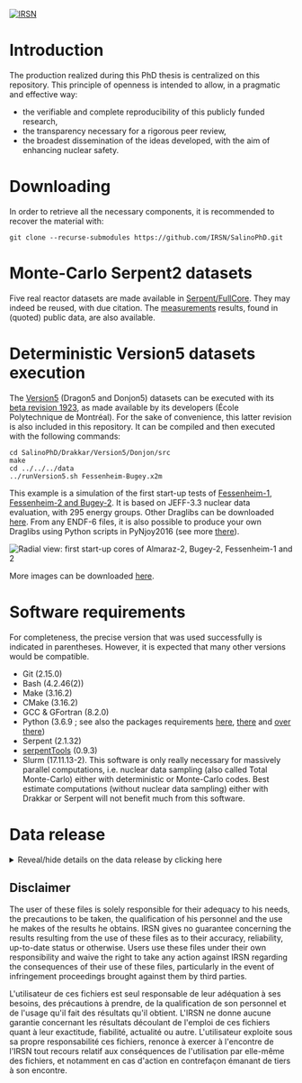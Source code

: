 [![IRSN](https://circleci.com/gh/IRSN/SalinoPhD.svg?style=shield)](https://circleci.com/gh/IRSN/SalinoPhD)

# Introduction

The production realized during this PhD thesis is centralized on this repository. This principle of openness is intended to allow, in a pragmatic and effective way:
* the verifiable and complete reproducibility of this publicly funded research,
* the transparency necessary for a rigorous peer review,
* the broadest dissemination of the ideas developed, with the aim of enhancing nuclear safety.

# Downloading

In order to retrieve all the necessary components, it is recommended to recover the material with:
```
git clone --recurse-submodules https://github.com/IRSN/SalinoPhD.git
```

# Monte-Carlo Serpent2 datasets

Five real reactor datasets are made available in [Serpent/FullCore](Serpent/FullCore). They may indeed be reused, with due citation. The [measurements](Measurements) results, found in (quoted) public data, are also available.

# Deterministic Version5 datasets execution

The [Version5](https://www.polymtl.ca/merlin/version5.htm) (Dragon5 and Donjon5) datasets can be executed with its [beta revision 1923](https://www.polymtl.ca/merlin/development.htm), as made available by its developers (École Polytechnique de Montréal). For the sake of convenience, this latter revision is also included in this repository. It can be compiled and then executed with the following commands:
```
cd SalinoPhD/Drakkar/Version5/Donjon/src
make
cd ../../../data
../runVersion5.sh Fessenheim-Bugey.x2m
```

This example is a simulation of the first start-up tests of [Fessenheim-1, Fessenheim-2 and Bugey-2](https://inis.iaea.org/collection/NCLCollectionStore/_Public/18/076/18076909.pdf). It is based on JEFF-3.3 nuclear data evaluation, with 295 energy groups. Other Draglibs can be downloaded [here](https://www.polymtl.ca/merlin/libraries.htm). From any ENDF-6 files, it is also possible to produce your own Draglibs using Python scripts in PyNjoy2016 (see more [there](https://github.com/IRSN/PyNjoy2016)).

![Radial view: first start-up cores of Almaraz-2, Bugey-2, Fessenheim-1 and 2](https://github.com/IRSN/SalinoPhD/releases/download/Data-Release/Radial_Almaraz_Fessenheim_Bugey.png "Radial view: first start-up cores of Almaraz-2, Bugey-2, Fessenheim-1 and 2")

More images can be downloaded [here](https://github.com/IRSN/SalinoPhD/releases/download/Data-Release/Serpent_images.tgz).

# Software requirements

For completeness, the precise version that was used successfully is indicated in parentheses. However, it is expected that many other versions would be compatible.

* Git (2.15.0)
* Bash (4.2.46(2))
* Make (3.16.2)
* CMake (3.16.2)
* GCC & GFortran (8.2.0)
* Python (3.6.9 ; see also the packages requirements [here](Plots/requirements.txt), [there](Serpent/D2S/requirements.txt) and [over there](https://github.com/luca-fiorito-11/sandy/blob/f944a451fa3d151a0b8a95583e398a4520289923/requirements.txt))
* Serpent (2.1.32)
* [serpentTools](https://github.com/CORE-GATECH-GROUP/serpent-tools) (0.9.3)
* Slurm (17.11.13-2). This software is only really necessary for massively parallel computations, i.e. nuclear data sampling (also called Total Monte-Carlo) either with deterministic or Monte-Carlo codes. Best estimate computations (without nuclear data sampling) either with Drakkar or Serpent will not benefit much from this software.

# Data release

<details><summary>Reveal/hide details on the data release by clicking here</summary>

<!---
https://docs.github.com/en/get-started/writing-on-github/working-with-advanced-formatting/organizing-information-with-collapsed-sections#creating-a-collapsed-section
-->

## Initial data in ENDF-6 format

TENDL-2019 (random files), JEFF-3.3, JEFF-3.2, JEFF-3.1.2 and JEFF-3.1.1 nuclear data can be downloaded and properly arranged with:

```
cd ~/SalinoPhD/ENDF
./DownloadENDF.sh
```

## Introductory remarks

From this initial data in ENDF-6 format, all of the following (below) data should be reproducible. To speed up and improve the reproducibility and understanding of this PhD thesis, the intermediate and final files are also provided below.

To access any of the data below, it is recommended to download and unpack directly in `~/SalinoPhD` directory:

```
cd ~/SalinoPhD
wget [...] # See below for specific links
tar -xvzf *.tgz
```

If done as such, the unpacking will place these data in the directory where they must be for the various tools to find them.

In case `tendl.web.psi.ch` website would come to disappear sooner than this repository, the random data retrieved from TENDL-2019 has been duplicated in this archive:

```
wget https://github.com/IRSN/SalinoPhD/releases/download/Data-Release/ENDF_TENDL-2019.tgz
```

## Intermediate data, also in ENDF-6 format

300 ENDF-6 files per isotope randomly sampled by SANDY within the variance-covariance matrices of JEFF-3.3 can be downloaded with:

```
wget https://github.com/IRSN/SalinoPhD/releases/download/Data-Release/ENDF_SANDY_H1-B-O16.tgz
wget https://github.com/IRSN/SalinoPhD/releases/download/Data-Release/ENDF_SANDY_U235_part1.tgz
wget https://github.com/IRSN/SalinoPhD/releases/download/Data-Release/ENDF_SANDY_U235_part2.tgz
wget https://github.com/IRSN/SalinoPhD/releases/download/Data-Release/ENDF_SANDY_U238_part1.tgz
wget https://github.com/IRSN/SalinoPhD/releases/download/Data-Release/ENDF_SANDY_U238_part2.tgz
wget https://github.com/IRSN/SalinoPhD/releases/download/Data-Release/ENDF_SANDY_U238_part3.tgz
```

## Intermediate data : random ACE files and random Draglib files

For continuous energy Monte-Carlo codes like Serpent, the random ACE files (produced from the ENDF-6 files of SANDY or TENDL-2019) can be downloaded with:

```
wget https://github.com/IRSN/SalinoPhD/releases/download/Data-Release/ACE_SANDY_B10-B11.tgz
wget https://github.com/IRSN/SalinoPhD/releases/download/Data-Release/ACE_SANDY_H1_H2O.tgz
wget https://github.com/IRSN/SalinoPhD/releases/download/Data-Release/ACE_SANDY_H1.tgz
wget https://github.com/IRSN/SalinoPhD/releases/download/Data-Release/ACE_SANDY_O16.tgz
wget https://github.com/IRSN/SalinoPhD/releases/download/Data-Release/ACE_SANDY_U235_part1.tgz
wget https://github.com/IRSN/SalinoPhD/releases/download/Data-Release/ACE_SANDY_U235_part2.tgz
wget https://github.com/IRSN/SalinoPhD/releases/download/Data-Release/ACE_SANDY_U238_part1.tgz
wget https://github.com/IRSN/SalinoPhD/releases/download/Data-Release/ACE_SANDY_U238_part2.tgz
wget https://github.com/IRSN/SalinoPhD/releases/download/Data-Release/ACE_SANDY_U238_part3.tgz
wget https://github.com/IRSN/SalinoPhD/releases/download/Data-Release/ACE_SANDY_U238_part4.tgz
wget https://github.com/IRSN/SalinoPhD/releases/download/Data-Release/ACE_TENDL-2019_AgIn.tgz
wget https://github.com/IRSN/SalinoPhD/releases/download/Data-Release/ACE_TENDL-2019_Cd.tgz
wget https://github.com/IRSN/SalinoPhD/releases/download/Data-Release/ACE_TENDL-2019_Fe54-Fe56.tgz
wget https://github.com/IRSN/SalinoPhD/releases/download/Data-Release/ACE_TENDL-2019_Ni58-Cr52.tgz
wget https://github.com/IRSN/SalinoPhD/releases/download/Data-Release/ACE_TENDL-2019_Zr90-Zr91.tgz
wget https://github.com/IRSN/SalinoPhD/releases/download/Data-Release/ACE_TENDL-2019_Zr92-Zr94-Zr96.tgz
```

The corresponding xsdata file (required by Serpent) and xsdir file (required by MCNP) can be downloaded with:

```
wget https://github.com/IRSN/SalinoPhD/releases/download/Data-Release/xsdata_xsdir.tgz
```

For the Dragon5 deterministic code, the random Draglib (produced consistently from the same ENDF-6 files, as above) can be downloaded with:

```
wget https://github.com/IRSN/SalinoPhD/releases/download/Data-Release/Draglib_H.tgz
wget https://github.com/IRSN/SalinoPhD/releases/download/Data-Release/Draglib_U23x.tgz
wget https://github.com/IRSN/SalinoPhD/releases/download/Data-Release/Draglib_Zr-FeNiCr-AgInCd-B-O16.tgz
```

The following Draglib are the same ones but in ASCII format. It is easier to read for humans or for plotting, but they require binarization (i.e. the latter Draglib files) before they can be used in Dragon5.

```
wget https://github.com/IRSN/SalinoPhD/releases/download/Data-Release/Draglib_ASCII_SANDY_H1_H2O.tgz.xaa
wget https://github.com/IRSN/SalinoPhD/releases/download/Data-Release/Draglib_ASCII_SANDY_H1_H2O.tgz.xab
wget https://github.com/IRSN/SalinoPhD/releases/download/Data-Release/Draglib_ASCII_SANDY_H1.tgz
wget https://github.com/IRSN/SalinoPhD/releases/download/Data-Release/Draglib_ASCII_SANDY_O16-B10-B11.tgz
wget https://github.com/IRSN/SalinoPhD/releases/download/Data-Release/Draglib_ASCII_SANDY_U235.tgz
wget https://github.com/IRSN/SalinoPhD/releases/download/Data-Release/Draglib_ASCII_SANDY_U238.tgz
wget https://github.com/IRSN/SalinoPhD/releases/download/Data-Release/Draglib_ASCII_TENDL-2019_Zr-FeNiCr-AgInCd.tgz
```

Moreover, best estimate nuclear data were consistently used to produce [these ACE files](https://github.com/IRSN/PyNjoy2016/releases/tag/ACE_JEFF-3.x) and [those Draglib files](https://github.com/IRSN/PyNjoy2016/releases/tag/JEFF-3.x) (in binary format).

### A side note

One (single) archive had to be splitted in two. Before uncompressing it, it must be reunited with:

```
cat Draglib_ASCII_SANDY_H1_H2O.tgz.xaa Draglib_ASCII_SANDY_H1_H2O.tgz.xab > Draglib_ASCII_SANDY_H1_H2O.tgz
```

## Intermediate data : Serpent2 datasets

The [D2S](Serpent/D2S/D2S.py) tool has been fed with the following Version5 objects:

```
wget https://github.com/IRSN/SalinoPhD/releases/download/Data-Release/D2S_input_Almaraz.tgz
wget https://github.com/IRSN/SalinoPhD/releases/download/Data-Release/D2S_input_Fessenheim-Bugey.tgz
wget https://github.com/IRSN/SalinoPhD/releases/download/Data-Release/D2S_input_Tihange.tgz
```

The resulting datasets from D2S are described above, in the [*Monte-Carlo Serpent2 datasets* section](https://github.com/IRSN/SalinoPhD#monte-carlo-serpent2-datasets).

## Final data : Drakkar output

Deterministic Drakkar outputs for JEFF-3.3 best estimate nuclear data can be downloaded with:

```
wget https://github.com/IRSN/SalinoPhD/releases/download/Data-Release/Drakkar_Output_BestEstimate.tgz
```

This latter archive includes Tihange-1 case (assemblies in an infinite lattice, full cores), Almaraz-2 case and Bugey-2, Fessenheim-1 and 2 cases.

Deterministic Drakkar outputs for randomly sampled nuclear data (also called "Total Monte-Carlo") can be downloaded with:

```
wget https://github.com/IRSN/SalinoPhD/releases/download/Data-Release/Drakkar_Output_TIH_TMC.tgz
wget https://github.com/IRSN/SalinoPhD/releases/download/Data-Release/Drakkar_Output_FSH-BUG_TMC.tgz
wget https://github.com/IRSN/SalinoPhD/releases/download/Data-Release/Drakkar_Output_FSH-BUG_TMC_interactions.tgz
```

These three archives include, respectively :
* Tihange-1 case, by varying the nuclear data of each isotope one by one,
* Bugey-2, Fessenheim-1 and 2 cases, by varying the nuclear data of each isotope one by one,
* Bugey-2, Fessenheim-1 and 2 cases, with simultaneous variations of all nuclear data (all isotopes), thus taking into account the interactions between the uncertainties of the different isotopes.

## Final data : Serpent2 output

Monte-Carlo Serpent2 outputs for JEFF-3.3 best estimate nuclear data can be downloaded with:

```
wget https://github.com/IRSN/SalinoPhD/releases/download/Data-Release/Serpent_Output_Tihange-Kinf-Assemblies.tgz
wget https://github.com/IRSN/SalinoPhD/releases/download/Data-Release/Serpent_Output_TIH-ARO_BatchHist.tgz
wget https://github.com/IRSN/SalinoPhD/releases/download/Data-Release/Serpent_Output_TIH-D-bank_BatchHist.tgz
wget https://github.com/IRSN/SalinoPhD/releases/download/Data-Release/Serpent_Output_TIH-CD-banks_BatchHist.tgz
wget https://github.com/IRSN/SalinoPhD/releases/download/Data-Release/Serpent_Output_Almaraz-Fessenheim-Bugey.tgz
```

These five archives include, respectively :
* assemblies in an infinite lattice for Tihange-1 case,
* full core for Tihange-1 case, all rods out,
* full core for Tihange-1 case, with D bank inserted,
* full core for Tihange-1 case, with C and D banks inserted,
* full core for Almaraz-2, Bugey-2, Fessenheim-1 and 2 cases.

Monte-Carlo Serpent2 outputs for randomly sampled nuclear data (also called "Total Monte-Carlo") can be downloaded with:

```
wget https://github.com/IRSN/SalinoPhD/releases/download/Data-Release/Serpent_Output_TIH_TMC.tgz
```

Only the isotopes determined as major had their nuclear data sampled, i.e.: <sup>238</sup>U, <sup>1</sup>H, <sup>56</sup>Fe, <sup>16</sup>O, <sup>235</sup>U, <sup>90</sup>Zr and <sup>107</sup>Ag.

From all the files mentioned above (from the initial ENDF-6 files up to the final output), the plots can be generated again.

## Plots

Only a careful selection of the figures produced are shown in the thesis and its appendices. However, the figures are exhaustively available in this archive:

```
wget https://github.com/IRSN/SalinoPhD/releases/download/Data-Release/Plots.tgz
```

## MD5 checksums

If an archive fails to unpack, it may be useful to check its MD5 checksum, available on [this page](https://github.com/IRSN/SalinoPhD/releases/tag/Data-Release).

</details>

## Disclaimer

The user of these files is solely responsible for their adequacy to his needs, the precautions to be taken, the qualification of his personnel and the use he makes of the results he obtains.
IRSN gives no guarantee concerning the results resulting from the use of these files as to their accuracy, reliability, up-to-date status or otherwise. Users use these files under their own responsibility and waive the right to take any action against IRSN regarding the consequences of their use of these files, particularly in the event of infringement proceedings brought against them by third parties.

L'utilisateur de ces fichiers est seul responsable de leur adéquation à ses besoins, des précautions à prendre, de la qualification de son personnel et de l'usage qu'il fait des résultats qu'il obtient.
L'IRSN ne donne aucune garantie concernant les résultats découlant de l'emploi de ces fichiers quant à leur exactitude, fiabilité, actualité ou autre. L'utilisateur exploite sous sa propre responsabilité ces fichiers, renonce à exercer à l'encontre de l'IRSN tout recours relatif aux conséquences de l'utilisation par elle-même des fichiers, et notamment en cas d'action en contrefaçon émanant de tiers à son encontre.

